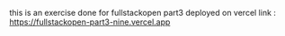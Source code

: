 this is an exercise done for fullstackopen part3
deployed on vercel
link : https://fullstackopen-part3-nine.vercel.app
